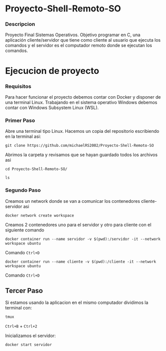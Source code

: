 # Proyecto-Shell-Remoto-SO
### Descripcion
Proyecto Final Sistemas Operativos. Objetivo programar en C, una aplicación cliente/servidor que tiene como cliente al usuario que ejecuta los comandos y el servidor es el computador remoto  donde se ejecutan los comandos.
# Ejecucion de proyecto
### Requisitos
Para hacer funcionar el proyecto debemos contar con Docker y disponer de una terminal Linux. Trabajando en el sistema operativo Windows debemos contar con Windows Subsystem Linux (WSL). 
### Primer Paso
Abre una terminal tipo Linux. 
Hacemos un copia del repositorio escribiendo en la terminal asi:

`git clone https://github.com/michaelRS2002/Proyecto-Shell-Remoto-SO`

Abrimos la carpeta y revisamos que se hayan guardado todos los archivos asi

`cd Proyecto-Shell-Remoto-SO/`

`ls`
### Segundo Paso
Creamos un network donde se van a comunicar los contenedores cliente-servidor asi

`docker network create workspace`

Creamos 2 contenedores uno para el servidor y otro para cliente con el siguiente comando 

`docker container run --name servidor -v $(pwd):/servidor -it --network workspace ubuntu`

Comando `Ctrl+D`

`docker container run --name cliente -v $(pwd):/cliente -it --network workspace ubuntu`

Comando `Ctrl+D`

## Tercer Paso 
Si estamos usando la aplicacion en el mismo computador dividimos la terminal con:

`tmux`

`Ctrl+B` + `Ctrl+2`

Inicializamos el servidor: 

`docker start servidor`
